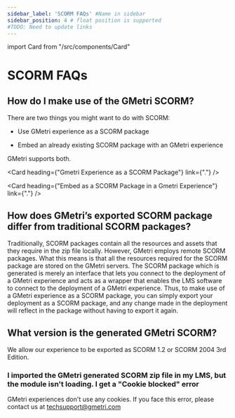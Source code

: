 ```yaml
---
sidebar_label: 'SCORM FAQs' #Name in sidebar
sidebar_position: 4 # float position is supported
#TODO: Need to update links
---
```

import Card from "/src/components/Card"

# SCORM FAQs

## How do I make use of the GMetri SCORM?

There are two things you might want to do with SCORM:

 - Use GMetri experience as a SCORM package

 - Embed an already existing SCORM package with an GMetri experience

GMetri supports both.

<Card heading={"Gmetri Experience as a SCORM Package"}  link={"."} /> 

<Card heading={"Embed as a SCORM Package in a Gmetri Experience"}  link={"."} /> 

## How does GMetri’s exported SCORM package differ from traditional SCORM packages?
Traditionally, SCORM packages contain all the resources and assets that they require in the zip file locally. However, GMetri employs remote SCORM packages. What this means is that all the resources required for the SCORM package are stored on the GMetri servers. The SCORM package which is generated is merely an interface that lets you connect to the deployment of a GMetri experience and acts as a wrapper that enables the LMS software to connect to the deployment of a GMetri experience. Thus, to make use of a GMetri experience as a SCORM package, you can simply export your deployment as a SCORM package, and any change made in the deployment will reflect in the package without having to export it again.

## What version is the generated GMetri SCORM?
We allow our experience to be exported as SCORM 1.2 or SCORM 2004 3rd Edition.
### I imported the GMetri generated SCORM zip file in my LMS, but the module isn't loading. I get a "Cookie blocked" error
GMetri experiences don't use any cookies.
If you face this error, please contact us at techsupport@gmetri.com


